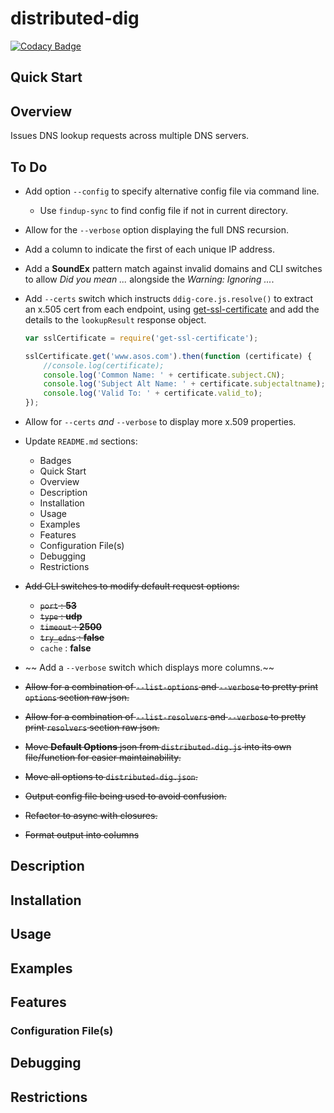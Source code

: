 # distributed-dig

[![Codacy Badge](https://api.codacy.com/project/badge/Grade/47a2084dfb3146a58e7711d6444324a7)](https://www.codacy.com?utm_source=bitbucket.org&amp;utm_medium=referral&amp;utm_content=MarkSMurphy/distributed-dig&amp;utm_campaign=Badge_Grade)

## Quick Start

## Overview

Issues DNS lookup requests across multiple DNS servers.

## To Do

* Add option `--config` to specify alternative config file via command line.
  * Use `findup-sync` to find config file if not in current directory.
* Allow for the `--verbose` option displaying the full DNS recursion.
* Add a column to indicate the first of each unique IP address.
* Add a **SoundEx** pattern match against invalid domains and CLI switches to allow *Did you mean ...* alongside the *Warning: Ignoring ...*.
* Add `--certs` switch which instructs `ddig-core.js.resolve()` to extract an x.505 cert from each endpoint, using [get-ssl-certificate](https://www.npmjs.com/package/get-ssl-certificate) and add the details to the `lookupResult` response object.

    ```javascript
    var sslCertificate = require('get-ssl-certificate');

    sslCertificate.get('www.asos.com').then(function (certificate) {
        //console.log(certificate);
        console.log('Common Name: ' + certificate.subject.CN);
        console.log('Subject Alt Name: ' + certificate.subjectaltname);
        console.log('Valid To: ' + certificate.valid_to);
    });
    ```

* Allow for `--certs` *and* `--verbose` to display more x.509 properties.
* Update `README.md` sections:
  * Badges
  * Quick Start
  * Overview
  * Description
  * Installation
  * Usage
  * Examples
  * Features
  * Configuration File(s)
  * Debugging
  * Restrictions
* ~~Add CLI switches to modify default request options:~~
  * ~~`port` : **53**~~
  * ~~`type` : **udp**~~
  * ~~`timeout` : **2500**~~
  * ~~`try_edns` : **false**~~
  * `cache` : **false**
* ~~ Add a `--verbose` switch which displays more columns.~~
* ~~Allow for a combination of `--list-options` and `--verbose` to pretty print `options` section raw json.~~
* ~~Allow for a combination of `--list-resolvers` and `--verbose` to pretty print `resolvers` section raw json.~~
* ~~Move **Default Options** json from `distributed-dig.js` into its own file/function for easier maintainability.~~
* ~~Move all options to `distributed-dig.json`.~~
* ~~Output config file being used to avoid confusion.~~
* ~~Refactor to async with closures.~~
* ~~Format output into columns~~

## Description

## Installation

## Usage

## Examples

## Features

### Configuration File(s)

## Debugging

## Restrictions
